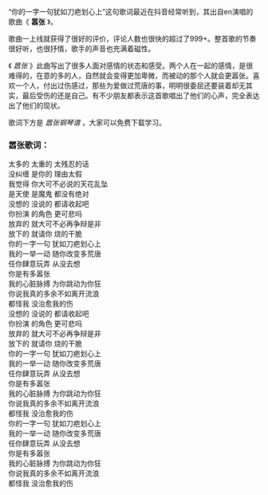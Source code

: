 

“你的一字一句犹如刀疤划心上”这句歌词最近在抖音经常听到，其出自en演唱的歌曲《 **嚣张** 》。

歌曲一上线就获得了很好的评价，评论人数也很快的超过了999+。整首歌的节奏很好听，也很抒情，歌手的声音也充满着磁性。

《 _嚣张_
》此曲写出了很多人面对感情的状态和感受。两个人在一起的感情，是很难得的，在意的多的人，自然就会变得更加卑微，而被动的那个人就会更嚣张。喜欢一个人，付出过伤感过，那些为爱做过荒唐的事，明明很委屈还要装着却无其实，最后受伤的还是自己。有不少朋友都表示这首歌唱出了他们的心声，完全表达出了他们的现状。

歌词下方是 _嚣张钢琴谱_ ，大家可以免费下载学习。

### 嚣张歌词：

太多的 太重的 太残忍的话  
没纠缠 是你的 理由太假  
我觉得 你大可不必说的天花乱坠  
是天使 是魔鬼 都没有绝对  
没想的 没说的 都请收起吧  
你扮演 的角色 更可悲吗  
放弃的 就大可不必再争辩是非  
放下的 就请你 烧的干脆  
你的一字一句 犹如刀疤划心上  
我的一举一动 随你改变多荒唐  
任你肆意玩弄 从没去想  
你是有多嚣张  
我的心脏脉搏 为你跳动为你狂  
你说我真的多余不如离开流浪  
都怪我 没治愈我的伤  
没想的 没说的 都请收起吧  
你扮演 的角色 更可悲吗  
放弃的 就大可不必再争辩是非  
放下的 就请你 烧的干脆  
你的一字一句 犹如刀疤划心上  
我的一举一动 随你改变多荒唐  
任你肆意玩弄 从没去想  
你是有多嚣张  
我的心脏脉搏 为你跳动为你狂  
你说我真的多余不如离开流浪  
都怪我 没治愈我的伤  
你的一字一句 犹如刀疤划心上  
我的一举一动 随你改变多荒唐  
任你肆意玩弄 从没去想  
你是有多嚣张  
我的心脏脉搏 为你跳动为你狂  
你说我真的多余不如离开流浪  
都怪我 没治愈我的伤

